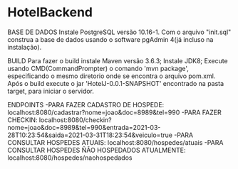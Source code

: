 # HotelBackend

BASE DE DADOS
Instale PostgreSQL versão 10.16-1.
Com o arquivo "init.sql" construa a base de dados usando o software pgAdmin 4(já incluso na instalação).

BUILD
Para fazer o build instale Maven versão 3.6.3;
Instale JDK8;
Execute usando CMD(CommandPrompter) o comando 'mvn package', especificando o mesmo diretorio onde se encontra o arquivo pom.xml.
Após o build execute o jar 'HotelJ-0.0.1-SNAPSHOT' encontrado na pasta target, para iniciar o servidor.

ENDPOINTS 
-PARA FAZER CADASTRO DE HOSPEDE:                    localhost:8080/cadastrar?nome=joao&doc=8989&tel=990
-PARA FAZER CHECKIN:                                localhost:8080/checkin?nome=joao&doc=8989&tel=990&entrada=2021-03-28T10:23:54&saida=2021-03-31T18:23:54&veiculo=true
-PARA CONSULTAR HOSPEDES ATUAIS:                    localhost:8080/hospedes/atuais
-PARA CONSULTAR HOSPEDES ÑÃO HOSPEDADOS ATUALMENTE: localhost:8080/hospedes/naohospedados
